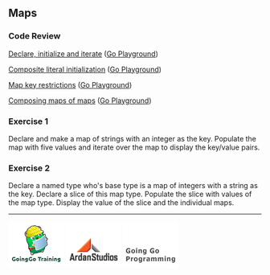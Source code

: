 ## Maps

### Code Review

[Declare, initialize and iterate](../example1/example1.go) ([Go Playground](http://play.golang.org/p/33Jn6_xCEN))

[Composite literal initialization](../example2/example2.go) ([Go Playground](http://play.golang.org/p/Qy_nYK9zmb))

[Map key restrictions](../example3/example3.go) ([Go Playground](http://play.golang.org/p/1eZogI1d_o))

[Composing maps of maps](../example4/example4.go) ([Go Playground](http://play.golang.org/p/pQsoB02pDl))

### Exercise 1
Declare and make a map of strings with an integer as the key. Populate the map with five values and iterate over the map to display the key/value pairs.

### Exercise 2
Declare a named type who's base type is a map of integers with a string as the key. Declare a slice of this map type. Populate the slice with values of the map type. Display the value of the slice and the individual maps.

___
[![GoingGo Training](../../../00-slides/images/ggt_logo.png)](http://www.goinggotraining.net)
[![Ardan Studios](../../../00-slides/images/ardan_logo.png)](http://www.ardanstudios.com)
[![GoingGo Blog](../../../00-slides/images/ggb_logo.png)](http://www.goinggo.net)